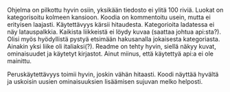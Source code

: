 Ohjelma on pilkottu hyvin osiin, yksikään tiedosto ei ylitä 100 riviä. Luokat on kategorisoitu kolmeen kansioon.
Koodia on kommentoitu usein, mutta ei erityisen laajasti.
Käytettävyys kärsii hitaudesta. Kategorioita ladatessa ei näy latauspalkkia. Kaikista liikkeistä ei löydy kuvaa (saattaa johtua api:sta?). Olisi myös hyödyllistä pystyä etsimään hakusanalla jokaisesta kategoriasta. Ainakin yksi liike oli italiaksi(?).
Readme on tehty hyvin, siellä näkyy kuvat, ominaisuudet ja käytetyt kirjastot. Ainut miinus, että käytettyä api:a ei ole mainittu.

Peruskäytettävyys toimii hyvin, joskin vähän hitaasti. Koodi näyttää hyvältä ja uskoisin uusien ominaisuuksien lisäämisen sujuvan melko helposti.
